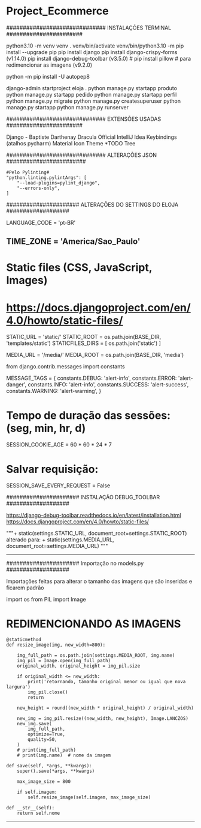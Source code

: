 # Project_Ecommerce

##############################   INSTALAÇÕES TERMINAL   #######################

python3.10 -m venv venv
. venv/bin/activate
venv/bin/python3.10 -m pip install --upgrade pip
pip install django
pip install django-crispy-forms (v1.14.0)
pip install django-debug-toolbar (v3.5.0) #
pip install pillow # para redimencionar as imagens (v9.2.0)

python -m pip install -U autopep8

django-admin startproject eloja .
python manage.py startapp produto
python manage.py startapp pedido
python manage.py startapp perfil
python manage.py migrate
python manage.py createsuperuser
python manage.py startapp
python manage.py runserver


##############################     EXTENSÕES USADAS     #######################

Django - Baptiste Darthenay
Dracula Official
IntelliJ Idea Keybindings (atalhos pycharm)
Material Icon Theme
*TODO Tree



##############################     ALTERAÇÕES JSON     ########################

    #Pelo Pylinting#
    "python.linting.pylintArgs": [
        "--load-plugins=pylint_django",
        "--errors-only",
    ]


######################     ALTERAÇÕES DO SETTINGS DO ELOJA     ###################

LANGUAGE_CODE = 'pt-BR'

TIME_ZONE = 'America/Sao_Paulo'
-------------------------------------------------

# Static files (CSS, JavaScript, Images)
# https://docs.djangoproject.com/en/4.0/howto/static-files/

STATIC_URL = 'static/'
STATIC_ROOT = os.path.join(BASE_DIR, 'templates/static')
STATICFILES_DIRS = [
    os.path.join('static')
]

MEDIA_URL = '/media/'
MEDIA_ROOT = os.path.join(BASE_DIR, 'media')

from django.contrib.messages import constants

MESSAGE_TAGS = {
    constants.DEBUG: 'alert-info',
    constants.ERROR: 'alert-danger',
    constants.INFO: 'alert-info',
    constants.SUCCESS: 'alert-success',
    constants.WARNING: 'alert-warning',
}


# Tempo de duração das sessões: (seg, min, hr, d)
SESSION_COOKIE_AGE = 60 * 60 * 24 * 7

# Salvar requisição:
SESSION_SAVE_EVERY_REQUEST = False




######################     INSTALAÇÃO DEBUG_TOOLBAR     ###################

https://django-debug-toolbar.readthedocs.io/en/latest/installation.html
https://docs.djangoproject.com/en/4.0/howto/static-files/
 
 """+ static(settings.STATIC_URL, document_root=settings.STATIC_ROOT) 
    alterado para:
    + static(settings.MEDIA_URL, document_root=settings.MEDIA_URL)   """



------------------------------------------------------------------------------
######################     Importação no models.py     ###################

Importações feitas para alterar o tamanho das imagens que são inseridas e ficarem
padrão


import os
from PIL import Image


# REDIMENCIONANDO AS IMAGENS

    @staticmethod
    def resize_image(img, new_width=800):

        img_full_path = os.path.join(settings.MEDIA_ROOT, img.name)
        img_pil = Image.open(img_full_path)
        original_width, original_height = img_pil.size

        if original_width <= new_width:
            print('retornando, tamanho original menor ou igual que nova largura')
            img_pil.close()
            return

        new_height = round((new_width * original_height) / original_width)

        new_img = img_pil.resize((new_width, new_height), Image.LANCZOS)
        new_img.save(
            img_full_path,
            optimize=True,
            quality=50,
        )
        # print(img_full_path)
        # print(img.name)  # nome da imagem

    def save(self, *args, **kwargs):
        super().save(*args, **kwargs)

        max_image_size = 800

        if self.imagem:
            self.resize_image(self.imagem, max_image_size)

    def __str__(self):
        return self.nome
------------------------------------------------------------------------------
